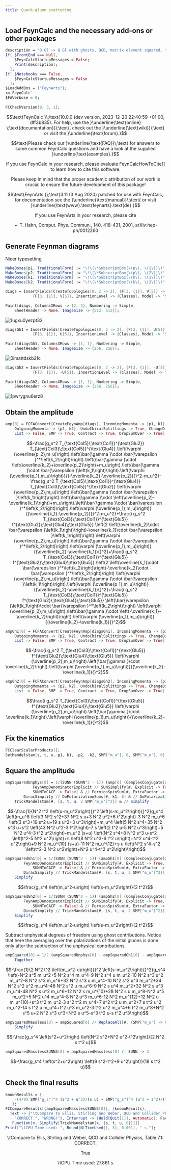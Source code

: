 ```yaml
---
title: Quark-gluon scattering
---
```



## Load FeynCalc and the necessary add-ons or other packages

```mathematica
description = "Q Gl -> Q Gl with ghosts, QCD, matrix element squared, tree";
If[ $FrontEnd === Null, 
  	$FeynCalcStartupMessages = False; 
  	Print[description]; 
  ];
If[ $Notebooks === False, 
  	$FeynCalcStartupMessages = False 
  ];
$LoadAddOns = {"FeynArts"};
<< FeynCalc`
$FAVerbose = 0; 
 
FCCheckVersion[9, 3, 1];
```

$$\text{FeynCalc }\;\text{10.0.0 (dev version, 2023-12-20 22:40:59 +01:00, dff3b835). For help, use the }\underline{\text{online} \;\text{documentation}}\;\text{, check out the }\underline{\text{wiki}}\;\text{ or visit the }\underline{\text{forum}.}$$

$$\text{Please check our }\underline{\text{FAQ}}\;\text{ for answers to some common FeynCalc questions and have a look at the supplied }\underline{\text{examples}.}$$

$$\text{If you use FeynCalc in your research, please evaluate FeynCalcHowToCite[] to learn how to cite this software.}$$

$$\text{Please keep in mind that the proper academic attribution of our work is crucial to ensure the future development of this package!}$$

$$\text{FeynArts }\;\text{3.11 (3 Aug 2020) patched for use with FeynCalc, for documentation see the }\underline{\text{manual}}\;\text{ or visit }\underline{\text{www}.\text{feynarts}.\text{de}.}$$

$$\text{If you use FeynArts in your research, please cite}$$

$$\text{ $\bullet $ T. Hahn, Comput. Phys. Commun., 140, 418-431, 2001, arXiv:hep-ph/0012260}$$

## Generate Feynman diagrams

Nicer typesetting

```mathematica
MakeBoxes[p1, TraditionalForm] := "\!\(\*SubscriptBox[\(p\), \(1\)]\)";
MakeBoxes[p2, TraditionalForm] := "\!\(\*SubscriptBox[\(p\), \(2\)]\)";
MakeBoxes[k1, TraditionalForm] := "\!\(\*SubscriptBox[\(k\), \(1\)]\)";
MakeBoxes[k2, TraditionalForm] := "\!\(\*SubscriptBox[\(k\), \(2\)]\)";
```

```mathematica
diags = InsertFields[CreateTopologies[0, 2 -> 2], {F[3, {1}], V[5]} -> 
     		{F[3, {1}], V[5]}, InsertionLevel -> {Classes}, Model -> "SMQCD"]; 
 
Paint[diags, ColumnsXRows -> {2, 2}, Numbering -> Simple, 
  	SheetHeader -> None, ImageSize -> {512, 512}];
```

![1ugxu0yezpt32](img/1ugxu0yezpt32.svg)

```mathematica
diagsGh1 = InsertFields[CreateTopologies[0, 2 -> 2], {F[3, {1}], U[5]} -> 
     		{F[3, {1}], U[5]}, InsertionLevel -> {Classes}, Model -> "SMQCD"]; 
 
Paint[diagsGh1, ColumnsXRows -> {1, 1}, Numbering -> Simple, 
  	SheetHeader -> None, ImageSize -> {256, 256}];
```

![0imattdskb2fc](img/0imattdskb2fc.svg)

```mathematica
diagsGh2 = InsertFields[CreateTopologies[0, 2 -> 2], {F[3, {1}], -U[5]} -> 
     		{F[3, {1}], -U[5]}, InsertionLevel -> {Classes}, Model -> "SMQCD"]; 
 
Paint[diagsGh2, ColumnsXRows -> {1, 1}, Numbering -> Simple, 
  	SheetHeader -> None, ImageSize -> {256, 256}];
```

![1pwrygnu6erz8](img/1pwrygnu6erz8.svg)

## Obtain the amplitude

```mathematica
amp[0] = FCFAConvert[CreateFeynAmp[diags], IncomingMomenta -> {p1, k1}, 
  	OutgoingMomenta -> {p2, k2}, UndoChiralSplittings -> True, ChangeDimension -> 4, 
  	List -> False, SMP -> True, Contract -> True, DropSumOver -> True]
```

$$-\frac{g_s^2 T_{\text{Col5}\;\text{Col1}}^{\text{Glu2}} T_{\text{Col3}\;\text{Col5}}^{\text{Glu4}} \left(\varphi (\overline{p_2},m_u)\right).\left(\bar{\gamma }\cdot \bar{\varepsilon }^*\left(k_2\right)\right).\left(\bar{\gamma }\cdot \left(\overline{k_2}+\overline{p_2}\right)+m_u\right).\left(\bar{\gamma }\cdot \bar{\varepsilon }\left(k_1\right)\right).\left(\varphi (\overline{p_1},m_u)\right)}{(-\overline{k_2}-\overline{p_2}){}^2-m_u^2}-\frac{g_s^2 T_{\text{Col5}\;\text{Col1}}^{\text{Glu4}} T_{\text{Col3}\;\text{Col5}}^{\text{Glu2}} \left(\varphi (\overline{p_2},m_u)\right).\left(\bar{\gamma }\cdot \bar{\varepsilon }\left(k_1\right)\right).\left(\bar{\gamma }\cdot \left(\overline{p_2}-\overline{k_1}\right)+m_u\right).\left(\bar{\gamma }\cdot \bar{\varepsilon }^*\left(k_2\right)\right).\left(\varphi (\overline{p_1},m_u)\right)}{(\overline{k_1}-\overline{p_2}){}^2-m_u^2}+\frac{i g_s^2 T_{\text{Col3}\;\text{Col1}}^{\text{Glu5}} f^{\text{Glu2}\;\text{Glu4}\;\text{Glu5}} \left(2 \left(\overline{k_2}\cdot \bar{\varepsilon }\left(k_1\right)\right)-\overline{k_1}\cdot \bar{\varepsilon }\left(k_1\right)\right) \left(\varphi (\overline{p_2},m_u)\right).\left(\bar{\gamma }\cdot \bar{\varepsilon }^*\left(k_2\right)\right).\left(\varphi (\overline{p_1},m_u)\right)}{(\overline{k_2}-\overline{k_1}){}^2}+\frac{i g_s^2 T_{\text{Col3}\;\text{Col1}}^{\text{Glu5}} f^{\text{Glu2}\;\text{Glu4}\;\text{Glu5}} \left(2 \left(\overline{k_1}\cdot \bar{\varepsilon }^*\left(k_2\right)\right)-\overline{k_2}\cdot \bar{\varepsilon }^*\left(k_2\right)\right) \left(\varphi (\overline{p_2},m_u)\right).\left(\bar{\gamma }\cdot \bar{\varepsilon }\left(k_1\right)\right).\left(\varphi (\overline{p_1},m_u)\right)}{(\overline{k_2}-\overline{k_1}){}^2}+\frac{i g_s^2 T_{\text{Col3}\;\text{Col1}}^{\text{Glu5}} f^{\text{Glu2}\;\text{Glu4}\;\text{Glu5}} \left(\bar{\varepsilon }\left(k_1\right)\cdot \bar{\varepsilon }^*\left(k_2\right)\right) \left(\varphi (\overline{p_2},m_u)\right).\left(\bar{\gamma }\cdot \left(-\overline{k_1}-\overline{k_2}\right)\right).\left(\varphi (\overline{p_1},m_u)\right)}{(\overline{k_2}-\overline{k_1}){}^2}$$

```mathematica
ampGh1[0] = FCFAConvert[CreateFeynAmp[diagsGh1], IncomingMomenta -> {p1, k1}, 
  	OutgoingMomenta -> {p2, k2}, UndoChiralSplittings -> True, ChangeDimension -> 4, 
  	List -> False, SMP -> True, Contract -> True, DropSumOver -> True]
```

$$-\frac{i g_s^2 T_{\text{Col3}\;\text{Col1}}^{\text{Glu5}} f^{\text{Glu2}\;\text{Glu4}\;\text{Glu5}} \left(\varphi (\overline{p_2},m_u)\right).\left(\bar{\gamma }\cdot \overline{k_2}\right).\left(\varphi (\overline{p_1},m_u)\right)}{(\overline{k_2}-\overline{k_1}){}^2}$$

```mathematica
ampGh2[0] = FCFAConvert[CreateFeynAmp[diagsGh2], IncomingMomenta -> {p1, k1}, 
  	OutgoingMomenta -> {p2, k2}, UndoChiralSplittings -> True, ChangeDimension -> 4, 
  	List -> False, SMP -> True, Contract -> True, DropSumOver -> True]
```

$$\frac{i g_s^2 T_{\text{Col3}\;\text{Col1}}^{\text{Glu5}} f^{\text{Glu2}\;\text{Glu4}\;\text{Glu5}} \left(\varphi (\overline{p_2},m_u)\right).\left(\bar{\gamma }\cdot \overline{k_1}\right).\left(\varphi (\overline{p_1},m_u)\right)}{(\overline{k_2}-\overline{k_1}){}^2}$$

## Fix the kinematics

```mathematica
FCClearScalarProducts[];
SetMandelstam[s, t, u, p1, k1, -p2, -k2, SMP["m_u"], 0, SMP["m_u"], 0];
```

## Square the amplitude

```mathematica
ampSquaredUnphys[0] = 1/(SUNN (SUNN^2 - 1)) (amp[0] (ComplexConjugate[amp[0]])) // 
         	FeynAmpDenominatorExplicit // SUNSimplify[#, Explicit -> True, 
          	SUNNToCACF -> False] & // FermionSpinSum[#, ExtraFactor -> 1/2] & // 
      	DiracSimplify // DoPolarizationSums[#, k1, 0] & // DoPolarizationSums[#, k2, 0] & // 
   	TrickMandelstam[#, {s, t, u, 2 SMP["m_u"]^2}] & // Simplify
```

$$-\frac{1}{N^2 t^2 \left(u-m_u^2\right){}^2 \left(s-m_u^2\right){}^2}g_s^4 \left(m_u^8 \left(3 N^2 s^2+37 N^2 s u+3 N^2 u^2+6 t^2\right)-3 N^2 m_u^6 \left(3 s^3+19 s^2 u+19 s u^2+3 u^3\right)+m_u^4 \left(5 N^2 s^4+35 N^2 s^3 u+s^2 \left(43 N^2 u^2-3 t^2\right)-7 s \left(2 t^2 u-5 N^2 u^3\right)+5 N^2 u^4-3 t^2 u^2\right)-m_u^2 (s+u) \left(N^2 s^4+8 N^2 s^3 u-s^2 \left(t^2-5 N^2 u^2\right)+s \left(8 N^2 u^3-6 t^2 u\right)+N^2 u^4-t^2 u^2\right)+9 N^2 m_u^{10} (s+u)-11 N^2 m_u^{12}+s u \left(N^2 s^4-s^2 \left(t^2-3 N^2 u^2\right)+N^2 u^4-t^2 u^2\right)\right)$$

```mathematica
ampSquaredGh1[0] = 1/(SUNN (SUNN^2 - 1)) (ampGh1[0] (ComplexConjugate[ampGh1[0]])) // 
       	FeynAmpDenominatorExplicit // SUNSimplify[#, Explicit -> True, 
        	SUNNToCACF -> False] & // FermionSpinSum[#, ExtraFactor -> 1/2] & // 
    	DiracSimplify // TrickMandelstam[#, {s, t, u, 2 SMP["m_u"]^2}] & // 
  	Simplify
```

$$\frac{g_s^4 \left(m_u^2-u\right) \left(s-m_u^2\right)}{2 t^2}$$

```mathematica
ampSquaredGh2[0] = 1/(SUNN (SUNN^2 - 1)) (ampGh2[0] (ComplexConjugate[ampGh2[0]])) // 
       	FeynAmpDenominatorExplicit // SUNSimplify[#, Explicit -> True, 
        	SUNNToCACF -> False] & // FermionSpinSum[#, ExtraFactor -> 1/2] & // 
    	DiracSimplify // TrickMandelstam[#, {s, t, u, 2 SMP["m_u"]^2}] & // 
  	Simplify
```

$$\frac{g_s^4 \left(m_u^2-u\right) \left(s-m_u^2\right)}{2 t^2}$$

Subtract unphysical degrees of freedom using ghost contributions. Notice that here the averaging over the polarizations of
the initial gluons is done only after the subtraction of the unphysical contributions.

```mathematica
ampSquared[0] = 1/2 (ampSquaredUnphys[0] - ampSquaredGh1[0] - ampSquaredGh2[0]) // 
  	Together
```

$$-\frac{1}{2 N^2 t^2 \left(m_u^2-u\right){}^2 \left(s-m_u^2\right){}^2}g_s^4 \left(-N^2 s^5 m_u^2+5 N^2 s^4 m_u^4-9 N^2 s^4 u m_u^2-10 N^2 s^3 u^2 m_u^2-8 N^2 s^3 m_u^6+32 N^2 s^3 u m_u^4-10 N^2 s^2 u^3 m_u^2+34 N^2 s^2 u^2 m_u^4-48 N^2 s^2 u m_u^6-9 N^2 s u^4 m_u^2+32 N^2 s u^3 m_u^4-48 N^2 s u^2 m_u^6+12 N^2 s m_u^{10}+28 N^2 s u m_u^8-N^2 u^5 m_u^2+5 N^2 u^4 m_u^4-8 N^2 u^3 m_u^6-12 N^2 m_u^{12}+12 N^2 u m_u^{10}+s^3 t^2 m_u^2-3 s^2 t^2 m_u^4+7 s^2 t^2 u m_u^2+7 s t^2 u^2 m_u^2-14 s t^2 u m_u^4+t^2 u^3 m_u^2-3 t^2 u^2 m_u^4+6 t^2 m_u^8+N^2 s^5 u+2 N^2 s^3 u^3+N^2 s u^5-s^3 t^2 u-s t^2 u^3\right)$$

```mathematica
ampSquaredMassless[0] = ampSquared[0] // ReplaceAll[#, {SMP["m_u"] -> 0}] & // 
  	Simplify
```

$$-\frac{g_s^4 \left(s^2+u^2\right) \left(N^2 s^2+N^2 u^2-t^2\right)}{2 N^2 s t^2 u}$$

```mathematica
ampSquaredMasslessSUNN3[0] = ampSquaredMassless[0] /. SUNN -> 3
```

$$-\frac{g_s^4 \left(s^2+u^2\right) \left(9 s^2-t^2+9 u^2\right)}{18 s t^2 u}$$

## Check the final results

```mathematica
knownResults = {
   	-(4/9) SMP["g_s"]^4 (s^2 + u^2)/(s u) + SMP["g_s"]^4 (u^2 + s^2)/(t^2) 
   };
FCCompareResults[{ampSquaredMasslessSUNN3[0]}, {knownResults}, 
  Text -> {"\tCompare to Ellis, Stirling and Weber, QCD and Collider Physics, Table 7.1:", 
    "CORRECT.", "WRONG!"}, Interrupt -> {Hold[Quit[1]], Automatic}, Factoring -> 
   Function[x, Simplify[TrickMandelstam[x, {s, t, u, 0}]]]]
Print["\tCPU Time used: ", Round[N[TimeUsed[], 3], 0.001], " s."];
```

$$\text{$\backslash $tCompare to Ellis, Stirling and Weber, QCD and Collider Physics, Table 7.1:} \;\text{CORRECT.}$$

$$\text{True}$$

$$\text{$\backslash $tCPU Time used: }27.861\text{ s.}$$